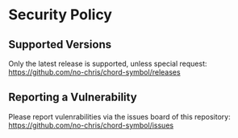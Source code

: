 # Security Policy

## Supported Versions

Only the latest release is supported, unless special request: https://github.com/no-chris/chord-symbol/releases

## Reporting a Vulnerability

Please report vulenrabilities via the issues board of this repository: https://github.com/no-chris/chord-symbol/issues

